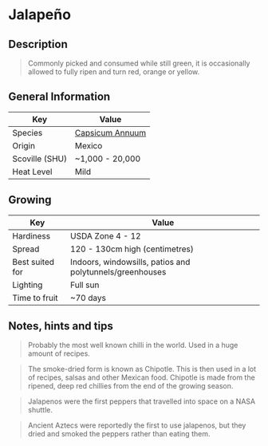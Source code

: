 # Jalapeño

## Description

> Commonly picked and consumed while still green, it is occasionally allowed to fully ripen and turn red, orange or yellow.

## General Information

Key | Value
--- | ---
Species | [Capsicum Annuum](.)
Origin | Mexico
Scoville (SHU) | ~1,000 - 20,000
Heat Level | Mild

## Growing

Key | Value
--- | -----
Hardiness | USDA Zone 4 - 12
Spread | 120 - 130cm high (centimetres)
Best suited for | Indoors, windowsills, patios and polytunnels/greenhouses
Lighting | Full sun
Time to fruit | ~70 days

## Notes, hints and tips

> Probably the most well known chilli in the world. Used in a huge amount of recipes.

> The smoke-dried form is known as Chipotle. This is then used in a lot of recipes, salsas and other Mexican food. Chipotle is made from the ripened, deep red chillies from the end of the growing season.

> Jalapenos were the first peppers that travelled into space on a NASA shuttle.

> Ancient Aztecs were reportedly the first to use jalapenos, but they dried and smoked the peppers rather than eating them.
